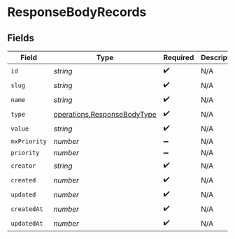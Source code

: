 # ResponseBodyRecords


## Fields

| Field                                                                      | Type                                                                       | Required                                                                   | Description                                                                |
| -------------------------------------------------------------------------- | -------------------------------------------------------------------------- | -------------------------------------------------------------------------- | -------------------------------------------------------------------------- |
| `id`                                                                       | *string*                                                                   | :heavy_check_mark:                                                         | N/A                                                                        |
| `slug`                                                                     | *string*                                                                   | :heavy_check_mark:                                                         | N/A                                                                        |
| `name`                                                                     | *string*                                                                   | :heavy_check_mark:                                                         | N/A                                                                        |
| `type`                                                                     | [operations.ResponseBodyType](../../models/operations/responsebodytype.md) | :heavy_check_mark:                                                         | N/A                                                                        |
| `value`                                                                    | *string*                                                                   | :heavy_check_mark:                                                         | N/A                                                                        |
| `mxPriority`                                                               | *number*                                                                   | :heavy_minus_sign:                                                         | N/A                                                                        |
| `priority`                                                                 | *number*                                                                   | :heavy_minus_sign:                                                         | N/A                                                                        |
| `creator`                                                                  | *string*                                                                   | :heavy_check_mark:                                                         | N/A                                                                        |
| `created`                                                                  | *number*                                                                   | :heavy_check_mark:                                                         | N/A                                                                        |
| `updated`                                                                  | *number*                                                                   | :heavy_check_mark:                                                         | N/A                                                                        |
| `createdAt`                                                                | *number*                                                                   | :heavy_check_mark:                                                         | N/A                                                                        |
| `updatedAt`                                                                | *number*                                                                   | :heavy_check_mark:                                                         | N/A                                                                        |